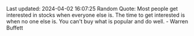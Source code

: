 Last updated: 2024-04-02 16:07:25
Random Quote: Most people get interested in stocks when everyone else is. The time to get interested is when no one else is. You can't buy what is popular and do well. - Warren Buffett